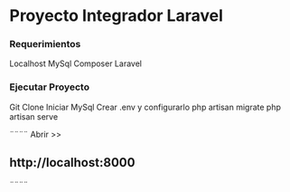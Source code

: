 # Proyecto Integrador Laravel

### Requerimientos

Localhost
MySql
Composer
Laravel

### Ejecutar Proyecto

Git Clone
Iniciar MySql
Crear .env y configurarlo
php artisan migrate
php artisan serve

¨¨¨¨
Abrir >>
## http://localhost:8000
¨¨¨¨
